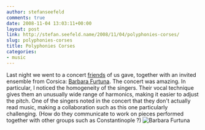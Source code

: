 ```yaml
---
author: stefanseefeld
comments: true
date: 2008-11-04 13:03:11+00:00
layout: post
link: http://stefan.seefeld.name/2008/11/04/polyphonies-corses/
slug: polyphonies-corses
title: Polyphonies Corses
categories:
- music
---
```


Last night we went to a concert [friends](http://www.constantinople.ca) of us gave, together with an invited ensemble from Corsica: [Barbara Furtuna](http://www.barbara-furtuna.fr).
The concert was amazing. In particular, I noticed the homogeneity of the singers. Their vocal technique gives them an unusually wide range of harmonics, making it easier to adjust the pitch.
One of the singers noted in the concert that they don't actually read music, making a collaboration such as this one particularly challenging.
(How do they communicate to work on pieces performed together with other groups such as Constantinople ?)
![Barbara Furtuna](http://barbara-furtuna.fr/img/Bunifaziu.jpg)
